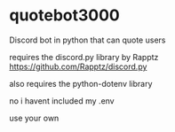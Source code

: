 # quotebot3000
Discord bot in python that can quote users

requires the discord.py library by Rapptz https://github.com/Rapptz/discord.py

also requires the python-dotenv library

no i havent included my .env

use your own
